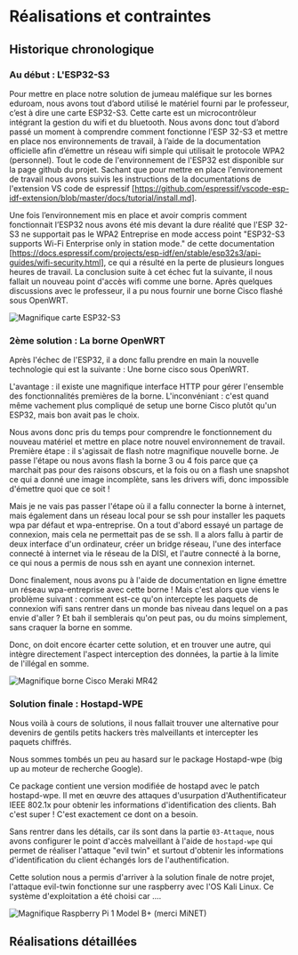 # Réalisations et contraintes

## Historique chronologique

### Au début : L'ESP32-S3

Pour mettre en place notre solution de jumeau maléfique sur les bornes eduroam, nous avons tout d’abord utilisé le matériel fourni par le professeur, c’est à dire une carte ESP32-S3. Cette carte est un microcontrôleur intégrant la gestion du wifi et du bluetooth. Nous avons donc tout d’abord passé un moment à comprendre comment fonctionne l'ESP 32-S3 et mettre en place nos environnements de travail, à l’aide de la documentation officielle afin d’émettre un réseau wifi simple qui utilisait le protocole WPA2 (personnel). Tout le code de l'environnement de l'ESP32 est disponible sur la page github du projet. Sachant que pour mettre en place l'environement de travail nous avons suivis les instructions de la documentations de l'extension VS code de espressif [https://github.com/espressif/vscode-esp-idf-extension/blob/master/docs/tutorial/install.md].

Une fois l’environnement mis en place et avoir compris comment fonctionnait l’ESP32 nous avons été mis devant la dure réalité que l'ESP 32-S3 ne supportait pas le WPA2 Entreprise en mode access point "ESP32-S3 supports Wi-Fi Enterprise only in station mode." de cette documentation [https://docs.espressif.com/projects/esp-idf/en/stable/esp32s3/api-guides/wifi-security.html], ce qui a résulté en la perte de plusieurs longues heures de travail. La conclusion suite à cet échec fut la suivante, il nous fallait un nouveau point d'accès wifi comme une borne. Après quelques discussions avec le professeur, il a pu nous fournir une borne Cisco flashé sous OpenWRT.
    
![Magnifique carte ESP32-S3](files/esp32-S3.jpg)

### 2ème solution : La borne OpenWRT

Après l'échec de l'ESP32, il a donc fallu prendre en main la nouvelle technologie qui est la suivante : Une borne cisco sous OpenWRT.

L'avantage : il existe une magnifique interface HTTP pour gérer l'ensemble des fonctionnalités premières de la borne.
L'inconvéniant : c'est quand même vachement plus compliqué de setup une borne Cisco plutôt qu'un ESP32, mais bon avait pas le choix.

Nous avons donc pris du temps pour comprendre le fonctionnement du nouveau matériel et mettre en place notre nouvel environnement de travail. Première étape : il s'agissait de flash notre magnifique nouvelle borne. Je passe l'étape ou nous avons flash la borne 3 ou 4 fois parce que ça marchait pas pour des raisons obscurs, et la fois ou on a flash une snapshot ce qui a donné une image incomplète, sans les drivers wifi, donc impossible d'émettre quoi que ce soit !

Mais je ne vais pas passer l'étape où il a fallu connecter la borne à internet, mais également dans un réseau local pour se ssh pour installer les paquets wpa par défaut et wpa-entreprise. On a tout d'abord essayé un partage de connexion, mais cela ne permettait pas de se ssh. Il a alors fallu à partir de deux interface d'un ordinateur, créer un bridge réseau, l'une des interface connecté à internet via le réseau de la DISI, et l'autre connecté à la borne, ce qui nous a permis de nous ssh en ayant une connexion internet.

Donc finalement, nous avons pu à l'aide de documentation en ligne émettre un réseau wpa-entreprise avec cette borne ! Mais c'est alors que viens le problème suivant : comment est-ce qu'on intercepte les paquets de connexion wifi sans rentrer dans un monde bas niveau dans lequel on a pas envie d'aller ? Et bah il semblerais qu'on peut pas, ou du moins simplement, sans craquer la borne en somme.

Donc, on doit encore écarter cette solution, et en trouver une autre, qui intègre directement l'aspect interception des données, la partie à la limite de l'illégal en somme.

![Magnifique borne Cisco Meraki MR42](files/meraki-mr42.jpg)


### Solution finale : Hostapd-WPE

Nous voilà à cours de solutions, il nous fallait trouver une alternative pour devenirs de gentils petits hackers très malveillants et intercepter les paquets chiffrés. 

Nous sommes tombés un peu au hasard sur le package Hostapd-wpe (big up au moteur de recherche Google).

Ce package contient une version modifiée de hostapd avec le patch hostapd-wpe. Il met en œuvre des attaques d'usurpation d'Authentificateur IEEE 802.1x pour obtenir les informations d'identification des clients. Bah c'est super ! C'est exactement ce dont on a besoin.

Sans rentrer dans les détails, car ils sont dans la partie `03-Attaque`, nous avons configurer le point d'accès malveillant à l'aide de `hostapd-wpe` qui permet de réaliser l'attaque "evil twin" et surtout d'obtenir les informations d'identification du client échangés lors de l'authentification.

Cette solution nous a permis d'arriver à la solution finale de notre projet, l'attaque evil-twin fonctionne sur une raspberry avec l'OS Kali Linux. Ce système d'exploitation a été choisi car .... 

![Magnifique Raspberry Pi 1 Model B+ (merci MiNET)](files/raspberry-pi-1.jpg)


## Réalisations détaillées


